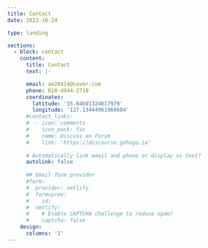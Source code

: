 ```yaml
---
title: Contact
date: 2022-10-24

type: landing

sections:
  - block: contact
    content:
      title: Contact
      text: |-

      email: ae20414@naver.com
      phone: 010-4944-2710
      coordinates:
        latitude: '35.84601324617979'
        longitude: '127.13444961966684'
      #contact_links:
      #  - icon: comments
      #    icon_pack: fas
      #    name: Discuss on Forum
      #    link: 'https://discourse.gohugo.io'
    
      # Automatically link email and phone or display as text?
      autolink: false
    
      ## Email form provider
      #form:
      #  provider: netlify
      #  formspree:
      #    id:
      #  netlify:
      #    # Enable CAPTCHA challenge to reduce spam?
      #    captcha: false
    design:
      columns: '1'
---
```

